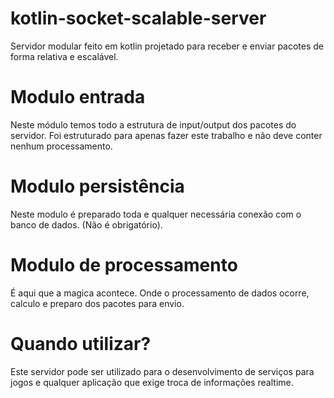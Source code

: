 # kotlin-socket-scalable-server
Servidor modular feito em kotlin projetado para receber e enviar pacotes de forma relativa e escalável.

# Modulo entrada
Neste módulo temos todo a estrutura de input/output dos pacotes do servidor.
Foi estruturado para apenas fazer este trabalho e não deve conter nenhum processamento.

# Modulo persistência
Neste modulo é preparado toda e qualquer necessária conexão com o banco de dados. (Não é obrigatório).

# Modulo de processamento
É aqui que a magica acontece. Onde o processamento de dados ocorre, calculo e preparo dos pacotes para envio.

# Quando utilizar?
Este servidor pode ser utilizado para o desenvolvimento de serviços para jogos e qualquer aplicação que exige troca de informações realtime.
